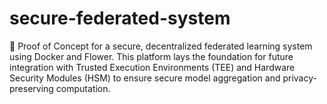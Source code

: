 # secure-federated-system
🚀 Proof of Concept for a secure, decentralized federated learning system using Docker and Flower. This platform lays the foundation for future integration with Trusted Execution Environments (TEE) and Hardware Security Modules (HSM) to ensure secure model aggregation and privacy-preserving computation.
